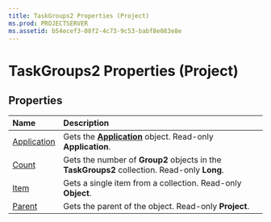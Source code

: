 ```yaml
---
title: TaskGroups2 Properties (Project)
ms.prod: PROJECTSERVER
ms.assetid: b54ecef3-08f2-4c73-9c53-babf8e083e8e
---
```



# TaskGroups2 Properties (Project)

## Properties



|**Name**|**Description**|
|:-----|:-----|
|[Application](taskgroups2-application-property-project.md)|Gets the  **[Application](application-object-project.md)** object. Read-only **Application**.|
|[Count](taskgroups2-count-property-project.md)|Gets the number of  **Group2** objects in the **TaskGroups2** collection. Read-only **Long**.|
|[Item](taskgroups2-item-property-project.md)|Gets a single item from a collection. Read-only  **Object**.|
|[Parent](taskgroups2-parent-property-project.md)|Gets the parent of the object. Read-only  **Project**.|

